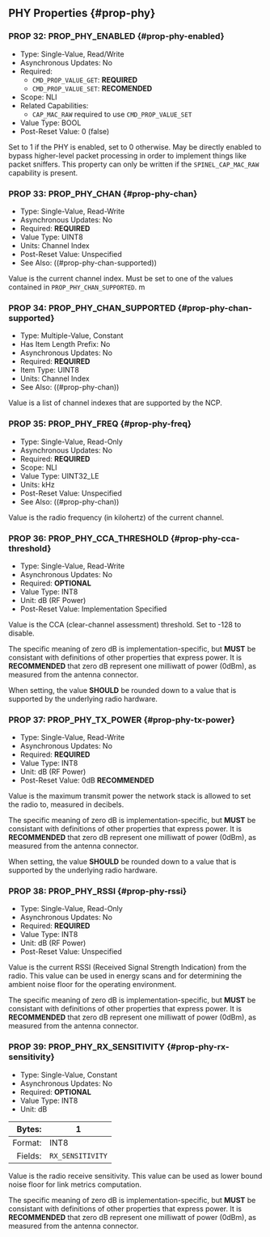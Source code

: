 ## PHY Properties {#prop-phy}

### PROP 32: PROP_PHY_ENABLED {#prop-phy-enabled}

* Type: Single-Value, Read/Write
* Asynchronous Updates: No
* Required:
    * `CMD_PROP_VALUE_GET`: **REQUIRED**
    * `CMD_PROP_VALUE_SET`: **RECOMENDED**
* Scope: NLI
* Related Capabilities:
  * `CAP_MAC_RAW` required to use `CMD_PROP_VALUE_SET`
* Value Type: BOOL
* Post-Reset Value: 0 (false)

Set to 1 if the PHY is enabled, set to 0 otherwise.
May be directly enabled to bypass higher-level packet processing
in order to implement things like packet sniffers. This property
can only be written if the `SPINEL_CAP_MAC_RAW` capability is present.

### PROP 33: PROP_PHY_CHAN {#prop-phy-chan}

* Type: Single-Value, Read-Write
* Asynchronous Updates: No
* Required: **REQUIRED**
* Value Type: UINT8
* Units: Channel Index
* Post-Reset Value: Unspecified
* See Also: ((#prop-phy-chan-supported))

Value is the current channel index. Must be set to one of the
values contained in `PROP_PHY_CHAN_SUPPORTED`.
m
### PROP 34: PROP_PHY_CHAN_SUPPORTED {#prop-phy-chan-supported}

* Type: Multiple-Value, Constant
* Has Item Length Prefix: No
* Asynchronous Updates: No
* Required: **REQUIRED**
* Item Type: UINT8
* Units: Channel Index
* See Also: ((#prop-phy-chan))

Value is a list of channel indexes that are supported by the
NCP.

### PROP 35: PROP_PHY_FREQ {#prop-phy-freq}

* Type: Single-Value, Read-Only
* Asynchronous Updates: No
* Required: **REQUIRED**
* Scope: NLI
* Value Type: UINT32_LE
* Units: kHz
* Post-Reset Value: Unspecified
* See Also: ((#prop-phy-chan))

Value is the radio frequency (in kilohertz) of the
current channel.

### PROP 36: PROP_PHY_CCA_THRESHOLD {#prop-phy-cca-threshold}

* Type: Single-Value, Read-Write
* Asynchronous Updates: No
* Required: **OPTIONAL**
* Value Type: INT8
* Unit: dB (RF Power)
* Post-Reset Value: Implementation Specified

Value is the CCA (clear-channel assessment) threshold. Set to
-128 to disable.

The specific meaning of zero dB is implementation-specific,
but **MUST** be consistant with definitions of other properties
that express power. It is **RECOMMENDED** that zero dB
represent one milliwatt of power (0dBm), as measured from the
antenna connector.

When setting, the value **SHOULD** be rounded down to a value
that is supported by the underlying radio hardware.

### PROP 37: PROP_PHY_TX_POWER {#prop-phy-tx-power}

* Type: Single-Value, Read-Write
* Asynchronous Updates: No
* Required: **REQUIRED**
* Value Type: INT8
* Unit: dB (RF Power)
* Post-Reset Value: 0dB **RECOMMENDED**

Value is the maximum transmit power the network stack is allowed
to set the radio to, measured in decibels.

The specific meaning of zero dB is implementation-specific,
but **MUST** be consistant with definitions of other properties
that express power. It is **RECOMMENDED** that zero dB
represent one milliwatt of power (0dBm), as measured from the
antenna connector.

When setting, the value **SHOULD** be rounded down to a value
that is supported by the underlying radio hardware.

### PROP 38: PROP_PHY_RSSI {#prop-phy-rssi}

* Type: Single-Value, Read-Only
* Asynchronous Updates: No
* Required: **REQUIRED**
* Value Type: INT8
* Unit: dB (RF Power)
* Post-Reset Value: Unspecified

Value is the current RSSI (Received Signal Strength Indication)
from the radio. This value can be used in energy scans and for
determining the ambient noise floor for the operating environment.

The specific meaning of zero dB is implementation-specific,
but **MUST** be consistant with definitions of other properties
that express power. It is **RECOMMENDED** that zero dB
represent one milliwatt of power (0dBm), as measured from the
antenna connector.

### PROP 39: PROP_PHY_RX_SENSITIVITY {#prop-phy-rx-sensitivity}

* Type: Single-Value, Constant
* Asynchronous Updates: No
* Required: **OPTIONAL**
* Value Type: INT8
* Unit: dB

Bytes:  |    1
-------:|-------------
Format: | INT8
Fields: | `RX_SENSITIVITY`

Value is the radio receive sensitivity. This value can be used as
lower bound noise floor for link metrics computation.

The specific meaning of zero dB is implementation-specific,
but **MUST** be consistant with definitions of other properties
that express power. It is **RECOMMENDED** that zero dB
represent one milliwatt of power (0dBm), as measured from the
antenna connector.
